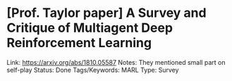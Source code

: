 # [Prof. Taylor paper] A Survey and Critique of Multiagent Deep Reinforcement Learning

Link: https://arxiv.org/abs/1810.05587
Notes: They mentioned small part on self-play
Status: Done
Tags/Keywords: MARL
Type: Survey